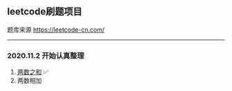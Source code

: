 ## leetcode刷题项目
题库来源 https://leetcode-cn.com/

---
### 2020.11.2 开始认真整理

1. [两数之和](src/main/java/cn/zbq/leet0001/twosum/README.md) ✅
2. 两数相加
